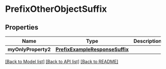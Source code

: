 # PrefixOtherObjectSuffix

## Properties
Name | Type | Description | Notes
------------ | ------------- | ------------- | -------------
**myOnlyProperty2** | [**PrefixExampleResponseSuffix**](PrefixExampleResponseSuffix.md) |  | [optional] 

[[Back to Model list]](../README.md#documentation-for-models) [[Back to API list]](../README.md#documentation-for-api-endpoints) [[Back to README]](../README.md)



